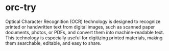 # orc-try
Optical Character Recognition (OCR) technology is designed to recognize printed or handwritten text from digital images, such as scanned paper documents, photos, or PDFs, and convert them into machine-readable text. This technology is especially useful for digitizing printed materials, making them searchable, editable, and easy to share.
